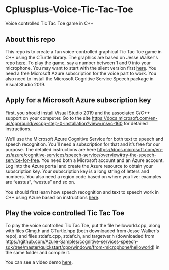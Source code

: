 # Cplusplus-Voice-Tic-Tac-Toe
Voice controlled Tic Tac Toe game in C++

## About this repo
This repo is to create a fun voice-controlled graphical Tic Tac Toe game in C++ using the CTurtle library. The graphics are based on Jesse Walker's repo [here](https://github.com/walkerje/C-Turtle). To play the game, say a number between 1 and 9 into your microphone. You may want to start with the silent version first [here](https://github.com/markhliu/CPP-graphical-Tic-Tac-Toe). You need a free Microsoft Azure subscription for the voice part to work. You also need to install the Microsoft Cognitive Service Speech package in Visual Studio 2019. 

## Apply for a Microsoft Azure subscription key
First, you should install Visual Studio 2019 and the associated C/C++ support on your computer. Go to the site https://docs.microsoft.com/en-us/cpp/build/vscpp-step-0-installation?view=msvc-160 for detailed instructions. 

We’ll use the Microsoft Azure Cognitive Service for both text to speech and speech recognition. You’ll need a subscription for that and it’s free for our purpose. The detailed instructions are here https://docs.microsoft.com/en-us/azure/cognitive-services/speech-service/overview#try-the-speech-service-for-free. You need both a Microsoft account and an Azure account. Log into the Azure portal and create the Azure resource to obtain your subscription key. Your subscription key is a long string of letters and numbers. You also need a region code based on where you live: examples are “eastus”, “westus” and so on.

You should first learn how speech recognition and text to speech work in C++ using Azure based on instructions [here](https://github.com/Azure-Samples/cognitive-services-speech-sdk/).   

## Play the voice controlled Tic Tac Toe
To play the voice controlled Tic Tac Toe, put the file helloworld.cpp, along with files CImg.h and CTurtle.hpp (both downloaded from Jesse Walker's repo), and files stdafx.cpp, stdafx.h, and targetver.h (downloaded from https://github.com/Azure-Samples/cognitive-services-speech-sdk/tree/master/quickstart/cpp/windows/from-microphone/helloworld) in the same folder and compile it.

You can see a video demo [here](https://github.com/Azure-Samples/cognitive-services-speech-sdk/).   
